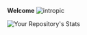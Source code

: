__Welcome__
![intropic](https://i.imgur.com/5HJokRM.png)

![Your Repository's Stats](https://github-readme-stats.vercel.app/api?username=qburn93&show_icons=true)




